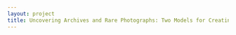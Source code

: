 ```yaml
--- 
layout: project 
title: Uncovering Archives and Rare Photographs: Two Models for Creating Accession-level Finding Aids Using Archivists' Toolkit
---
```



